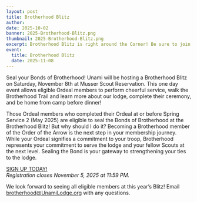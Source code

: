 ```yaml
---
layout: post
title: Brotherhood Blitz 
author:
date: 2025-10-02
banner: 2025-Brotherhood-Blitz.png
thumbnail: 2025-Brotherhood-Blitz.png
excerpt: Brotherhood Blitz is right around the Corner! Be sure to join us for...
event:
  title: Brotherhood Blitz
  date: 2025-11-08
---
```


Seal your Bonds of Brotherhood! Unami will be hosting a Brotherhood Blitz on Saturday, November 8th at Musser Scout Reservation. This one day event allows eligible Ordeal members to perform cheerful service, walk the Brotherhood Trail and learn more about our lodge, complete their ceremony, and be home from camp before dinner!

Those Ordeal members who completed their Ordeal at or before Spring Service 2 (May 2025) are eligible to seal the Bonds of Brotherhood at the Brotherhood Blitz! But why should I do it? Becoming a Brotherhood member of the Order of the Arrow is the next step in your membership journey. While your Ordeal signifies a commitment to your troop, Brotherhood represents your commitment to serve the lodge and your fellow Scouts at the next level. Sealing the Bond is your gateway to strengthening your ties to the lodge.

<div class="text-center">
  <a href="https://scoutingevent.com/525-104936#" class="btn btn-primary">SIGN UP TODAY!</a>
    <br><i>Registration closes November 5, 2025 at 11:59 PM.</i>
</div> 

We look forward to seeing all eligible members at this year’s Blitz! Email brotherhood@UnamiLodge.org with any questions.
